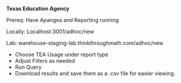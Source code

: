 **Texas Education Agency**

Prereq: Have Apangea and Reporting running

Locally: Localhost:3001/adhoc/new

Lab: warehouse-staging-lab.thinkthroughmath.com/adhoc/new

* Choose TEA Usage under report type
* Adjust Filters as needed
* Run Query
* Download results and save them as a .csv file for easier viewing.
